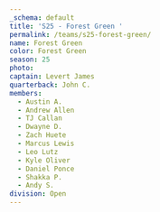 ```yaml
---
_schema: default
title: 'S25 - Forest Green '
permalink: /teams/s25-forest-green/
name: Forest Green
color: Forest Green
season: 25
photo:
captain: Levert James
quarterback: John C.
members:
  - Austin A.
  - Andrew Allen
  - TJ Callan
  - Dwayne D.
  - Zach Huete
  - Marcus Lewis
  - Leo Lutz
  - Kyle Oliver
  - Daniel Ponce
  - Shakka P.
  - Andy S.
division: Open
---
```


